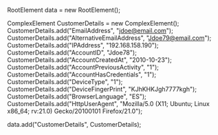 RootElement data = new RootElement();


ComplexElement CustomerDetails = new ComplexElement();
CustomerDetails.add("EmailAddress", "jdoe@email.com");
CustomerDetails.add("AlternativeEmailAddress", "Jdoe79@email.com");
CustomerDetails.add("IPAddress", "192.168.158.190");
CustomerDetails.add("AccountID", "Jdoe78");
CustomerDetails.add("AccountCreatedAt", "2010-10-23");
CustomerDetails.add("AccountPreviousActivity", "1");
CustomerDetails.add("AccountHasCredentials", "1");
CustomerDetails.add("DeviceType", "1");
CustomerDetails.add("DeviceFingerPrint", "KJhKHKJgh7777kgh");
CustomerDetails.add("BrowserLanguage", "ES");
CustomerDetails.add("HttpUserAgent", "Mozilla/5.0 (X11; Ubuntu; Linux x86_64; rv:21.0) Gecko/20100101 Firefox/21.0");

data.add("CustomerDetails", CustomerDetails);
